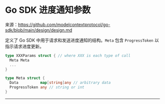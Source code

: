 # Go SDK 进度通知参数

来源：https://github.com/modelcontextprotocol/go-sdk/blob/main/design/design.md

定义了 Go SDK 中用于请求和发送进度通知的结构。`Meta` 包含 `ProgressToken` 以指示请求进度更新。

```Go
type XXXParams struct { // where XXX is each type of call
  Meta Meta
  ...
}

type Meta struct {
  Data          map[string]any // arbitrary data
  ProgressToken any // string or int
}
```

--------------------------------
